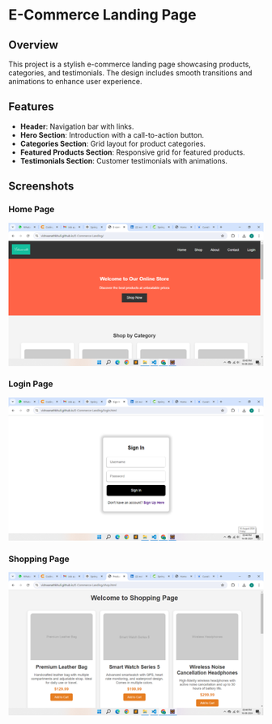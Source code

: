 # E-Commerce Landing Page

## Overview

This project is a stylish e-commerce landing page showcasing products, categories, and testimonials. The design includes smooth transitions and animations to enhance user experience.

## Features

- **Header**: Navigation bar with links.
- **Hero Section**: Introduction with a call-to-action button.
- **Categories Section**: Grid layout for product categories.
- **Featured Products Section**: Responsive grid for featured products.
- **Testimonials Section**: Customer testimonials with animations.

## Screenshots

### Home Page

![Home Page](./Imges/Index-Page.png)

### Login Page

![Login Page](./Imges/Login-Page.png)

### Shopping Page

![Shopping Page](./Imges/Shopping-Page.png)
